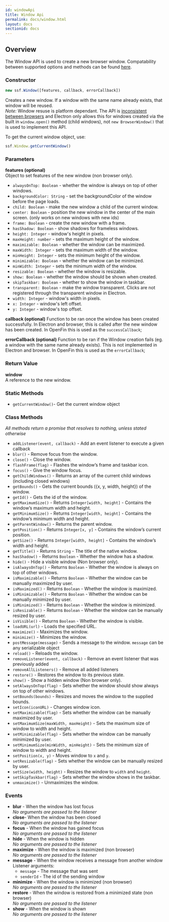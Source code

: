 ```yaml
---
id: windowApi
title: Window Api
permalink: docs/window.html
layout: docs
sectionid: docs
---
```


## Overview

The Window API is used to create a new browser window. Compatability between supported options and methods can be found [here](https://github.com/symphonyoss/ContainerJS/docs/window).

### Constructor
```javascript
new ssf.Window([features, callback, errorCallback])
```
Creates a new window. If a window with the same name already exists, that window will be reused.  
_Note:_ Window resuse is platform dependant. The API is [inconsistent between browsers](https://developer.mozilla.org/en-US/docs/Web/API/Window/open) and Electron only allows this for windows created via the built in `window.open()` method (child windows), not `new BrowserWindow()` that is used to implement this API.

To get the current window object, use:
```javascript
ssf.Window.getCurrentWindow()
```

### Parameters

**features (optional)**  
Object to set features of the new window (non browser only).  
* `alwaysOnTop: Boolean` - whether the window is always on top of other windows.
* `backgroundColor: String` - set the backgroundColor of the window before the page loads.
* `child: Boolean` - make the new window a child of the current window.
* `center: Boolean` - position the new window in the center of the main screen. (only works on new windows with new ids)
* `frame: Boolean` - create the new window with a frame.
* `hasShadow: Boolean` - show shadows for frameless windows.
* `height: Integer` - window's height in pixels.
* `maxHeight: number` - sets the maximum height of the window.
* `maximizable: Boolean` - whether the window can be maximized.
* `maxWidth: Integer` - sets the maximum width of the window.
* `minHeight: Integer` - sets the minimum height of the window.
* `minimizable: Boolean` - whether the window can be minimized.
* `minWidth: Integer` - sets the minimum width of the window.
* `resizable: Boolean` - whether the window is resizable.
* `show: Boolean` - whether the window should be shown when created.
* `skipTaskbar: Boolean` - whether to show the window in taskbar.
* `transparent: Boolean` - make the window transparent. Clicks are not registered through the transparent window in Electron.
* `width: Integer` - window's width in pixels.
* `x: Integer` - window's left offset.
* `y: Integer` - window's top offset.

**callback (optional)**
Function to be ran once the window has been created successfully. In Electron and browser, this is called after the new window has been created. In OpenFin this is used as the `successCallback`;

**errorCallback (optional)**
Function to be ran if the Window creation fails (eg. a window with the same name already exists). This is not implemented in Electron and browser. In OpenFin this is used as the `errorCallback`;

### Return Value
**window**  
A reference to the new window.

### Static Methods
* `getCurrentWindow()`- Get the current window object

### Class Methods
_All methods return a promise that resolves to nothing, unless stated otherwise_
* `addListener(event, callback)` - Add an event listener to execute a given callback
* `blur()` - Remove focus from the window.
* `close()` - Close the window.
* `flashFrame(flag)` - Flashes the window’s frame and taskbar icon.
* `focus()` - Give the window focus.
* `getChildWindows()` - Returns an array of the current child windows (including closed windows)
* `getBounds()` - Gets the current bounds ({x, y, width, height}) of the window.
* `getId()` - Gets the id of the window.
* `getMaximumSize()` - Returns `Integer[width, height]` - Contains the window’s maximum width and height.
* `getMinimumSize()` - Returns `Integer[width, height]` - Contains the window’s minimum width and height.
* `getParentWindow()` - Returns the parent window.
* `getPosition()` - Returns `Integer[x, y]` - Contains the window’s current position.
* `getSize()` - Returns `Integer[width, height]` - Contains the window’s width and height.
* `getTitle()` - Returns `String` - The title of the native window.
* `hasShadow()` - Returns `Boolean` - Whether the window has a shadow.
* `hide()` - Hide a visible window (Non browser only).
* `isAlwaysOnTop()` - Returns `Boolean` - Whether the window is always on top of other windows.
* `isMaximizable()` - Returns `Boolean` - Whether the window can be manually maximized by user.
* `isMaximized()` - Returns `Boolean` - Whether the window is maximized.
* `isMinimizable()` - Returns `Boolean` - Whether the window can be manually minimized by user.
* `isMinimized()` - Returns `Boolean` - Whether the window is minimized.
* `isResizable()` - Returns `Boolean` - Whether the window can be manually resized by user.
* `isVisible()` - Returns `Boolean` - Whether the window is visible.
* `loadURL(url)` - Loads the specified URL.
* `maximize()` - Maximizes the window.
* `minimize()` - Minimizes the window.
* `postMessage(message)` - Sends a message to the window. `message` can be any serializable object
* `reload()` - Reloads the window.
* `removeListener(event, callback)` - Remove an event listener that was previously added
* `removeAllListeners()` - Remove all added listeners
* `restore()` - Restores the window to its previous state.
* `show()` - Show a hidden window (Non browser only).
* `setAlwaysOnTop(flag)` - Sets whether the window should show always on top of other windows.
* `setBounds(bounds)` - Resizes and moves the window to the supplied bounds.
* `setIcon(iconURL)` - Changes window icon.
* `setMaximizable(flag)` - Sets whether the window can be manually maximized by user.
* `setMaximumSize(maxWidth, maxHeight)` - Sets the maximum size of window to width and height.
* `setMinimizable(flag)` - Sets whether the window can be manually minimized by user.
* `setMinimumSize(minWidth, minHeight)` - Sets the minimum size of window to width and height.
* `setPosition(x, y)` - Moves window to `x` and `y`.
* `setResizable(flag)` - Sets whether the window can be manually resized by user.
* `setSize(width, height)` - Resizes the window to `width` and `height`.
* `setSkipTaskbar(flag)` - Sets whether the window shows in the taskbar.
* `unmaximize()` - Unmaximizes the window.

### Events
* **blur** - When the window has lost focus  
 _No arguments are passed to the listener_
* **close**- When the window has been closed  
_No arguments are passed to the listener_
* **focus** - When the window has gained focus  
_No arguments are passed to the listener_
* **hide** - When the window is hidden  
_No arguments are passed to the listener_
* **maximize** - When the window is maximized (non browser)  
_No arguments are passed to the listener_
* **message** - When the window receives a message from another window  
Listener arguments:
  * `message` - The message that was sent
  * `senderId` - The id of the sending window
* **minimize** - When the window is minimized (non browser)  
_No arguments are passed to the listener_
* **restore** - When the window is restored from a minimized state (non browser)  
_No arguments are passed to the listener_
* **show** - When the window is shown  
_No arguments are passed to the listener_
